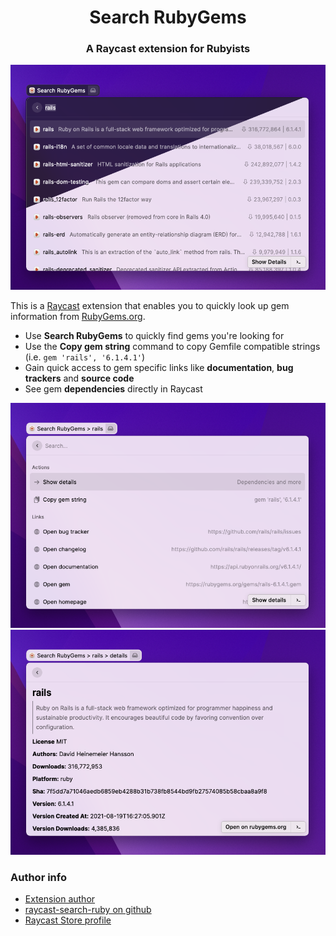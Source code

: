 <p align="center">
  <h1 align="center">Search RubyGems</h1>
  <h3 align="center">A Raycast extension for Rubyists</h3>
  <img src="assets/light-dark.png">
</p>

This is a [Raycast](https://raycast.com/) extension that enables you to quickly look up gem information from [RubyGems.org](https://rubygems.org).

- Use **Search RubyGems** to quickly find gems you're looking for
- Use the **Copy gem string** command to copy Gemfile compatible strings (i.e. `gem 'rails', '6.1.4.1'`)
- Gain quick access to gem specific links like **documentation**, **bug trackers** and **source code**
- See gem **dependencies** directly in Raycast

<p align="center">
  <img src="assets/gem-options.png">
  <img src="assets/gem-info.png">
</p>

### Author info
- [Extension author](https://github.com/aleks)
- [raycast-search-ruby on github](https://github.com/aleks/raycast-search-rubygems)
- [Raycast Store profile](https://www.raycast.com/aleks)
